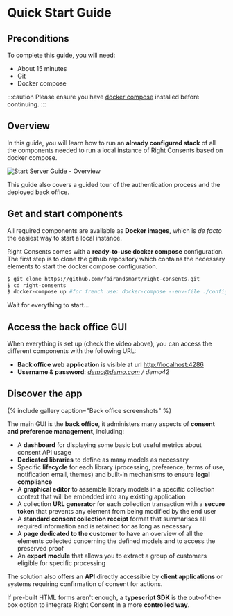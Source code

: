 # Quick Start Guide

## Preconditions

To complete this guide, you will need:  
- About 15 minutes
- Git
- Docker compose

:::caution
Please ensure you have [docker compose](https://docs.docker.com/compose/install/) installed before continuing.
:::

## Overview

In this guide, you will learn how to run an **already configured stack** of all the components needed to run a local instance of Right Consents based on docker compose.

![Start Server Guide - Overview](/img/startserverguide-overview.jpg)

This guide also covers a guided tour of the authentication process and the deployed back office.

## Get and start components

All required components are available as **Docker images**, which is *de facto* the easiest way to start a local instance.

Right Consents comes with a **ready-to-use docker compose** configuration. The first step is to clone the github repository which contains the necessary elements to start the docker compose configuration.

```bash
$ git clone https://github.com/fairandsmart/right-consents.git
$ cd right-consents
$ docker-compose up #for french use: docker-compose --env-file ./config/fr.env up
```

Wait for everything to start...

## Access the back office GUI

When everything is set up (check the video above), you can access the different components with the following URL:
  - **Back office web application** is visible at url [http://localhost:4286](http://localhost:4286)
  - **Username & password**: *demo@demo.com / demo42*

## Discover the app

{% include gallery caption="Back office screenshots" %}

The main GUI is the **back office**, it administers many aspects of **consent and preference management**, including:

  - A **dashboard** for displaying some basic but useful metrics about consent API usage
  - **Dedicated libraries** to define as many models as necessary
  - Specific **lifecycle** for each library (processing, preference, terms of use, notification email, themes) and built-in mechanisms to ensure **legal compliance**
  - A **graphical editor** to assemble library models in a specific collection context that will be embedded into any existing application
  - A collection **URL generator** for each collection transaction with a **secure token** that prevents any element from being modified by the end user
  - A **standard consent collection receipt** format that summarises all required information and is retained for as long as necessary
  - A **page dedicated to the customer** to have an overview of all the elements collected concerning the defined models and to access the preserved proof
  - An **export module** that allows you to extract a group of customers eligible for specific processing

The solution also offers an **API** directly accessible by **client applications** or systems requiring confirmation of consent for actions.

If pre-built HTML forms aren't enough, a **typescript SDK** is the out-of-the-box option to integrate Right Consent in a more **controlled way**.
